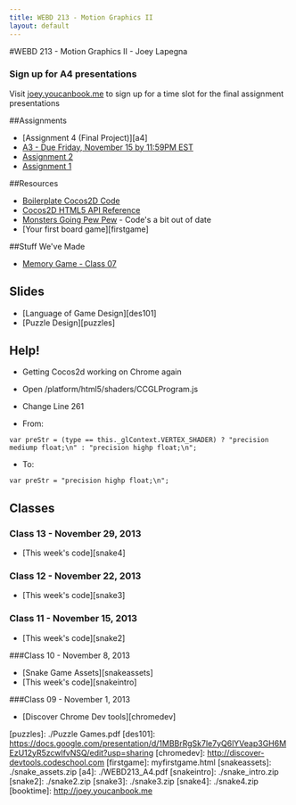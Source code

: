 ```yaml
---
title: WEBD 213 - Motion Graphics II
layout: default
---
```

#WEBD 213 - Motion Graphics II - Joey Lapegna

<div class="alert alert-error">
	<h3>Sign up for A4 presentations</h3>
	<p>Visit <a href="http://joey.youcanbook.me">joey.youcanbook.me</a> to sign up for a time slot for the final assignment presentations</p>
</div>

##Assignments
* [Assignment 4 (Final Project)][a4]
* [A3 - Due Friday, November 15 by 11:59PM EST][a3]
* [Assignment 2][a2]
* [Assignment 1][a1]

##Resources
* [Boilerplate Cocos2D Code][boilerplate]
* [Cocos2D HTML5 API Reference][api]
* [Monsters Going Pew Pew][tut] - Code's a bit out of date
* [Your first board game][firstgame]

##Stuff We've Made
* [Memory Game - Class 07][mem7]

## Slides
* [Language of Game Design][des101]
* [Puzzle Design][puzzles]

## Help!
* Getting Cocos2d working on Chrome again
* Open /platform/html5/shaders/CCGLProgram.js
* Change Line 261


* From: 
```
var preStr = (type == this._glContext.VERTEX_SHADER) ? "precision mediump float;\n" : "precision highp float;\n";
```

* To: 
```
var preStr = "precision highp float;\n";
```

## Classes

### Class 13 - November 29, 2013
* [This week's code][snake4]

### Class 12 - November 22, 2013
* [This week's code][snake3]

### Class 11 - November 15, 2013
* [This week's code][snake2]

###Class 10 - November 8, 2013
* [Snake Game Assets][snakeassets]
* [This week's code][snakeintro]

###Class 09 - November 1, 2013
* [Discover Chrome Dev tools][chromedev]

[a1]: 			./WEBD213_A1.pdf
[a2]: 			./WEBD213_A2.pdf
[a3]: 			./WEBD213_A3.pdf
[boilerplate]:	_boilerplate-2_2.zip
[api]:			http://www.cocos2d-x.org/reference/html5-js/V2.2/index.html
[tut]:			http://www.raywenderlich.com/32970/
[mem7]:			./Class07-Winning_and_Animation.zip
[puzzles]:		./Puzzle Games.pdf
[des101]:		https://docs.google.com/presentation/d/1MBBrRgSk7le7yQ6lYVeap3GH6MEzU12yR5zcwlfvNSQ/edit?usp=sharing
[chromedev]:	http://discover-devtools.codeschool.com
[firstgame]: 	myfirstgame.html
[snakeassets]:	./snake_assets.zip
[a4]: 			./WEBD213_A4.pdf
[snakeintro]:	./snake_intro.zip
[snake2]:		./snake2.zip
[snake3]:		./snake3.zip
[snake4]:		./snake4.zip
[booktime]:		http://joey.youcanbook.me